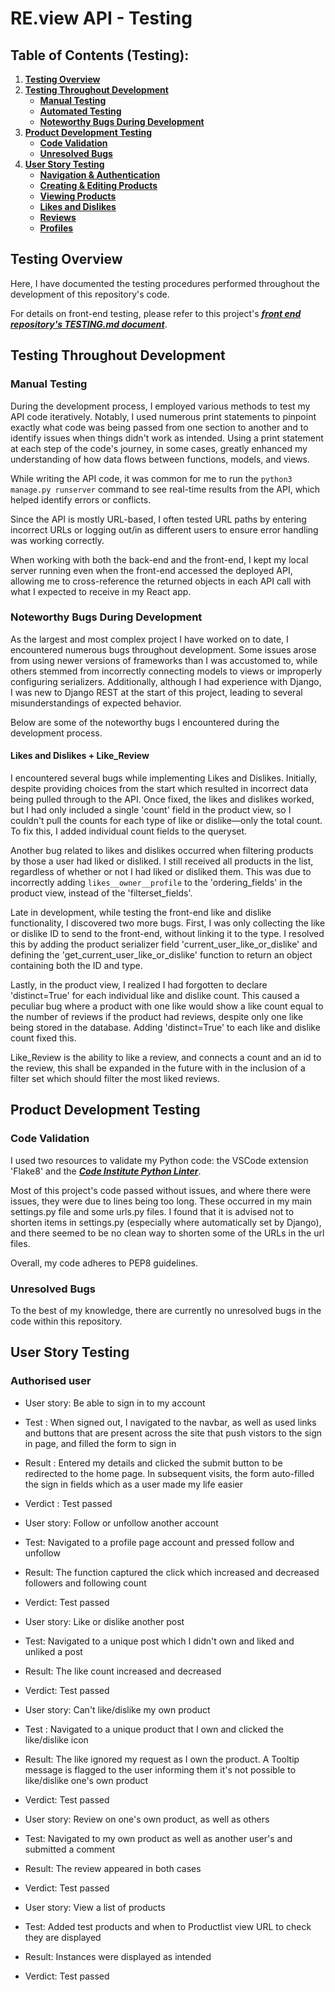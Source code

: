 # **RE.view API - Testing**

## **Table of Contents (Testing):**

1. [**Testing Overview**](#testing-overview)
1. [**Testing Throughout Development**](#testing-throughout-development)
   - [**Manual Testing**](#manual-testing)
   - [**Automated Testing**](#automated-testing)
   - [**Noteworthy Bugs During Development**](#noteworthy-bugs-during-development)
1. [**Product Development Testing**](#product-development-testing)
   - [**Code Validation**](#code-validation)
   - [**Unresolved Bugs**](#unresolved-bugs)
1. [**User Story Testing**](#user-story-testing)
   - [**Navigation & Authentication**](#user-stories-navigation--authentication)
   - [**Creating & Editing Products**](#user-stories-creating--editing-products)
   - [**Viewing Products**](#user-stories-viewing-products)
   - [**Likes and Dislikes**](#user-stories-likes-and-dislikes)
   - [**Reviews**](#user-stories-reviews)
   - [**Profiles**](#user-stories-profiles)

## **Testing Overview**

Here, I have documented the testing procedures performed throughout the development of this repository's code.

For details on front-end testing, please refer to this project's [**_front end repository's TESTING.md document_**](https://github.com/emmacadavra/RE.view-react/blob/main/TESTING.md).

## **Testing Throughout Development**

### **Manual Testing**

During the development process, I employed various methods to test my API code iteratively. Notably, I used numerous print statements to pinpoint exactly what code was being passed from one section to another and to identify issues when things didn't work as intended. Using a print statement at each step of the code's journey, in some cases, greatly enhanced my understanding of how data flows between functions, models, and views.

While writing the API code, it was common for me to run the `python3 manage.py runserver` command to see real-time results from the API, which helped identify errors or conflicts.

Since the API is mostly URL-based, I often tested URL paths by entering incorrect URLs or logging out/in as different users to ensure error handling was working correctly.

When working with both the back-end and the front-end, I kept my local server running even when the front-end accessed the deployed API, allowing me to cross-reference the returned objects in each API call with what I expected to receive in my React app.


### **Noteworthy Bugs During Development**

As the largest and most complex project I have worked on to date, I encountered numerous bugs throughout development. Some issues arose from using newer versions of frameworks than I was accustomed to, while others stemmed from incorrectly connecting models to views or improperly configuring serializers. Additionally, although I had experience with Django, I was new to Django REST at the start of this project, leading to several misunderstandings of expected behavior.


Below are some of the noteworthy bugs I encountered during the development process.



#### Likes and Dislikes + Like_Review

I encountered several bugs while implementing Likes and Dislikes. Initially, despite providing choices from the start which resulted in incorrect data being pulled through to the API. Once fixed, the likes and dislikes worked, but I had only included a single 'count' field in the product view, so I couldn't pull the counts for each type of like or dislike—only the total count. To fix this, I added individual count fields to the queryset.

Another bug related to likes and dislikes occurred when filtering products by those a user had liked or disliked. I still received all products in the list, regardless of whether or not I had liked or disliked them. This was due to incorrectly adding `likes__owner__profile` to the 'ordering_fields' in the product view, instead of the 'filterset_fields'.

Late in development, while testing the front-end like and dislike functionality, I discovered two more bugs. First, I was only collecting the like or dislike ID to send to the front-end, without linking it to the type. I resolved this by adding the product serializer field 'current_user_like_or_dislike' and defining the 'get_current_user_like_or_dislike' function to return an object containing both the ID and type.

Lastly, in the product view, I realized I had forgotten to declare 'distinct=True' for each individual like and dislike count. This caused a peculiar bug where a product with one like would show a like count equal to the number of reviews if the product had reviews, despite only one like being stored in the database. Adding 'distinct=True' to each like and dislike count fixed this.

Like_Review is the ability to like a review, and connects a count and an id to the review, this shall be expanded in the future with in the inclusion of a filter set which should filter the most liked reviews.

## **Product Development Testing**

### **Code Validation**

I used two resources to validate my Python code: the VSCode extension 'Flake8' and the [**_Code Institute Python Linter_**](https://pep8ci.herokuapp.com/#).

Most of this project's code passed without issues, and where there were issues, they were due to lines being too long. These occurred in my main settings.py file and some urls.py files. I found that it is advised not to shorten items in settings.py (especially where automatically set by Django), and there seemed to be no clean way to shorten some of the URLs in the url files.

Overall, my code adheres to PEP8 guidelines.

### **Unresolved Bugs**

To the best of my knowledge, there are currently no unresolved bugs in the code within this repository.

## **User Story Testing**
### Authorised user

- User story: Be able to sign in to my account
- Test : When signed out, I navigated to the navbar, as well as used links and buttons that are present across the site that push vistors to the sign in page, and filled the form to sign in
- Result : Entered my details and clicked the submit button to be redirected to the  home page. In subsequent visits, the form auto-filled the sign in fields which as a user made my life easier
- Verdict : Test passed


- User story: Follow or unfollow another account
- Test: Navigated to a profile page account and pressed follow and unfollow
- Result: The function captured the click which increased and decreased followers and following count 
- Verdict: Test passed

- User story: Like or dislike another post
- Test: Navigated to a unique post which I didn't own and liked and unliked a post
- Result: The like count increased and decreased
- Verdict: Test passed


- User story: Can't like/dislike my own product
- Test : Navigated to a unique product that I own and clicked the like/dislike icon
- Result: The like ignored my request as I own the product. A Tooltip message is flagged to the user informing them it's not possible to like/dislike one's own product
- Verdict: Test passed

- User story: Review on one's own product, as well as others
- Test: Navigated to my own product as well as another user's and submitted a comment
- Result: The review appeared in both cases
- Verdict: Test passed


- User story: View a list of products
- Test: Added test products and when to Productlist view URL to check they are displayed
- Result: Instances were displayed as intended
- Verdict: Test passed

